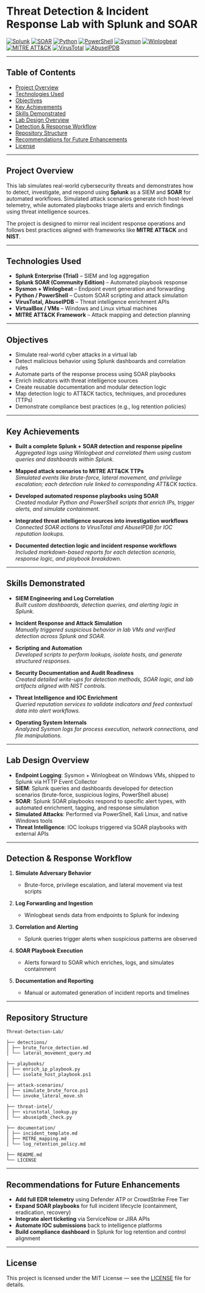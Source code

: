 # Threat Detection & Incident Response Lab with Splunk and SOAR

[![Splunk](https://img.shields.io/badge/Tool-Splunk-black?logo=splunk)](https://www.splunk.com/)
[![SOAR](https://img.shields.io/badge/Tool-Splunk%20SOAR-black?logo=splunk)](https://www.splunk.com/en_us/software/soar.html)
[![Python](https://img.shields.io/badge/Language-Python-blue?logo=python)](https://www.python.org/)
[![PowerShell](https://img.shields.io/badge/Scripting-PowerShell-blue?logo=powershell)](https://learn.microsoft.com/en-us/powershell/)
[![Sysmon](https://img.shields.io/badge/Tool-Sysmon-blue)](https://learn.microsoft.com/en-us/sysinternals/downloads/sysmon)
[![Winlogbeat](https://img.shields.io/badge/Tool-Winlogbeat-orange)](https://www.elastic.co/beats/winlogbeat)
[![MITRE ATT&CK](https://img.shields.io/badge/Framework-MITRE%20ATT%26CK-red)](https://attack.mitre.org/)
[![VirusTotal](https://img.shields.io/badge/Threat%20Intel-VirusTotal-black)](https://www.virustotal.com/)
[![AbuseIPDB](https://img.shields.io/badge/Threat%20Intel-AbuseIPDB-red)](https://www.abuseipdb.com/)

---

## Table of Contents

- [Project Overview](#project-overview)
- [Technologies Used](#technologies-used)
- [Objectives](#objectives)
- [Key Achievements](#key-achievements)
- [Skills Demonstrated](#skills-demonstrated)
- [Lab Design Overview](#lab-design-overview)
- [Detection & Response Workflow](#detection--response-workflow)
- [Repository Structure](#repository-structure)
- [Recommendations for Future Enhancements](#recommendations-for-future-enhancements)
- [License](#license)

---

## Project Overview

This lab simulates real-world cybersecurity threats and demonstrates how to detect, investigate, and respond using **Splunk** as a SIEM and **SOAR** for automated workflows. Simulated attack scenarios generate rich host-level telemetry, while automated playbooks triage alerts and enrich findings using threat intelligence sources.

The project is designed to mirror real incident response operations and follows best practices aligned with frameworks like **MITRE ATT&CK** and **NIST**.

---

## Technologies Used

- **Splunk Enterprise (Trial)** – SIEM and log aggregation
- **Splunk SOAR (Community Edition)** – Automated playbook response
- **Sysmon + Winlogbeat** – Endpoint event generation and forwarding
- **Python / PowerShell** – Custom SOAR scripting and attack simulation
- **VirusTotal, AbuseIPDB** – Threat intelligence enrichment APIs
- **VirtualBox / VMs** – Windows and Linux virtual machines
- **MITRE ATT&CK Framework** – Attack mapping and detection planning

---

## Objectives

- Simulate real-world cyber attacks in a virtual lab
- Detect malicious behavior using Splunk dashboards and correlation rules
- Automate parts of the response process using SOAR playbooks
- Enrich indicators with threat intelligence sources
- Create reusable documentation and modular detection logic
- Map detection logic to ATT&CK tactics, techniques, and procedures (TTPs)
- Demonstrate compliance best practices (e.g., log retention policies)

---

## Key Achievements

- **Built a complete Splunk + SOAR detection and response pipeline**  
  *Aggregated logs using Winlogbeat and correlated them using custom queries and dashboards within Splunk.*

- **Mapped attack scenarios to MITRE ATT&CK TTPs**  
  *Simulated events like brute-force, lateral movement, and privilege escalation; each detection rule linked to corresponding ATT&CK tactics.*

- **Developed automated response playbooks using SOAR**  
  *Created modular Python and PowerShell scripts that enrich IPs, trigger alerts, and simulate containment.*

- **Integrated threat intelligence sources into investigation workflows**  
  *Connected SOAR actions to VirusTotal and AbuseIPDB for IOC reputation lookups.*

- **Documented detection logic and incident response workflows**  
  *Included markdown-based reports for each detection scenario, response logic, and playbook breakdown.*

---

## Skills Demonstrated

- **SIEM Engineering and Log Correlation**  
  *Built custom dashboards, detection queries, and alerting logic in Splunk.*

- **Incident Response and Attack Simulation**  
  *Manually triggered suspicious behavior in lab VMs and verified detection across Splunk and SOAR.*

- **Scripting and Automation**  
  *Developed scripts to perform lookups, isolate hosts, and generate structured responses.*

- **Security Documentation and Audit Readiness**  
  *Created detailed write-ups for detection methods, SOAR logic, and lab artifacts aligned with NIST controls.*

- **Threat Intelligence and IOC Enrichment**  
  *Queried reputation services to validate indicators and feed contextual data into alert workflows.*

- **Operating System Internals**  
  *Analyzed Sysmon logs for process execution, network connections, and file manipulations.*

---

## Lab Design Overview

- **Endpoint Logging**: Sysmon + Winlogbeat on Windows VMs, shipped to Splunk via HTTP Event Collector
- **SIEM**: Splunk queries and dashboards developed for detection scenarios (brute-force, suspicious logins, PowerShell abuse)
- **SOAR**: Splunk SOAR playbooks respond to specific alert types, with automated enrichment, tagging, and response simulation
- **Simulated Attacks**: Performed via PowerShell, Kali Linux, and native Windows tools
- **Threat Intelligence**: IOC lookups triggered via SOAR playbooks with external APIs

---

## Detection & Response Workflow

1. **Simulate Adversary Behavior**  
   - Brute-force, privilege escalation, and lateral movement via test scripts

2. **Log Forwarding and Ingestion**  
   - Winlogbeat sends data from endpoints to Splunk for indexing

3. **Correlation and Alerting**  
   - Splunk queries trigger alerts when suspicious patterns are observed

4. **SOAR Playbook Execution**  
   - Alerts forward to SOAR which enriches, logs, and simulates containment

5. **Documentation and Reporting**  
   - Manual or automated generation of incident reports and timelines

---

## Repository Structure
```
Threat-Detection-Lab/

├── detections/
│ ├── brute_force_detection.md
│ └── lateral_movement_query.md

├── playbooks/
│ ├── enrich_ip_playbook.py
│ └── isolate_host_playbook.ps1

├── attack-scenarios/
│ ├── simulate_brute_force.ps1
│ └── invoke_lateral_move.sh

├── threat-intel/
│ ├── virustotal_lookup.py
│ └── abuseipdb_check.py

├── documentation/
│ ├── incident_template.md
│ ├── MITRE_mapping.md
│ └── log_retention_policy.md

├── README.md
└── LICENSE
```

---

## Recommendations for Future Enhancements

- **Add full EDR telemetry** using Defender ATP or CrowdStrike Free Tier
- **Expand SOAR playbooks** for full incident lifecycle (containment, eradication, recovery)
- **Integrate alert ticketing** via ServiceNow or JIRA APIs
- **Automate IOC submissions** back to intelligence platforms
- **Build compliance dashboard** in Splunk for log retention and control alignment

---

## License

This project is licensed under the MIT License — see the [LICENSE](LICENSE) file for details.


